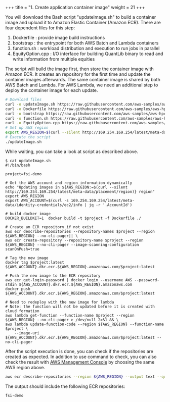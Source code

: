 +++
title = "1. Create application container image"
weight = 21
+++

You will download the Bash script "updateImage.sh" to build a container image and upload it to Amazon Elastic Container (Amazon ECR). There are four dependent files for this step:
1. Dockerfile : provide image build instructions
2. bootstrap : the entrypoint for both AWS Batch and Lambda containers
3. function.sh : workload distribution and execution to run jobs in parallel
4. EquityOption.cpp : I/O interface for building QuantLib binary to read and write information from multiple equities

The script will build the image first, then store the container image with Amazon ECR. It creates an repository for the first time and update the container images afterwards. The same container image is shared by both AWS Batch and Lambda. For AWS Lambda, we need an additional step to deploy the container image for each update. 

```bash
# Download files
curl -o updateImage.sh https://raw.githubusercontent.com/aws-samples/aws-hpc-tutorials/batch/static/scripts/batch-lambda/updateImage.sh
curl -o Dockerfile https://raw.githubusercontent.com/aws-samples/aws-hpc-tutorials/batch/static/scripts/batch-lambda/Dockerfile
curl -o bootstrap https://raw.githubusercontent.com/aws-samples/aws-hpc-tutorials/batch/static/scripts/batch-lambda/bootstrap
curl -o function.sh https://raw.githubusercontent.com/aws-samples/aws-hpc-tutorials/batch/static/scripts/batch-lambda/function.sh
curl -o EquityOption.cpp https://raw.githubusercontent.com/aws-samples/aws-hpc-tutorials/batch/static/scripts/batch-lambda/EquityOption.cpp
# Set up AWS region
export AWS_REGION=$(curl --silent http://169.254.169.254/latest/meta-data/placement/region)
# Execute the script
./updateImage.sh
```

While waiting, you can take a look at script as described above.

```
$ cat updateImage.sh 
#!/bin/bash

project=fsi-demo

# Get the AWS account and region information dynamically
echo "Updating images in ${AWS_REGION:=$(curl --silent http://169.254.169.254/latest/meta-data/placement/region)} region"
export AWS_REGION
export AWS_ACCOUNT=$(curl -s 169.254.169.254/latest/meta-data/identity-credentials/ec2/info | jq -r '.AccountId')

# build docker image
DOCKER_BUILDKIT=1  docker build -t $project -f Dockerfile ./

# Create an ECR repository if not exist
aws ecr describe-repositories --repository-names $project --region ${AWS_REGION} --no-cli-pager|| \
aws ecr create-repository --repository-name $project --region ${AWS_REGION} --no-cli-pager --image-scanning-configuration scanOnPush=true

# Tag the new image
docker tag $project:latest ${AWS_ACCOUNT}.dkr.ecr.${AWS_REGION}.amazonaws.com/$project:latest

# Push the new image to the ECR repository
aws ecr get-login-password | docker login --username AWS --password-stdin ${AWS_ACCOUNT}.dkr.ecr.${AWS_REGION}.amazonaws.com
docker push ${AWS_ACCOUNT}.dkr.ecr.${AWS_REGION}.amazonaws.com/$project:latest

# Need to redeploy with the new image for lambda
# Note: the function will not be updated before it is created with cloud formation
aws lambda get-function --function-name $project --region ${AWS_REGION} --no-cli-pager > /dev/null 2>&1 && \
aws lambda update-function-code --region ${AWS_REGION} --function-name $project \
    --image-uri ${AWS_ACCOUNT}.dkr.ecr.${AWS_REGION}.amazonaws.com/$project:latest --no-cli-pager
```

After the script execution is done, you can check if the repositories are created as expected. In addition to use command to check, you can also check the result with [AWS Management Console](https://console.aws.amazon.com/ecr/repositories) by choosing the same AWS region above.
```bash
aws ecr describe-repositories --region ${AWS_REGION} --output text --query 'repositories[*].repositoryName'
```
The output should include the following ECR repositories:

```
fsi-demo
```
